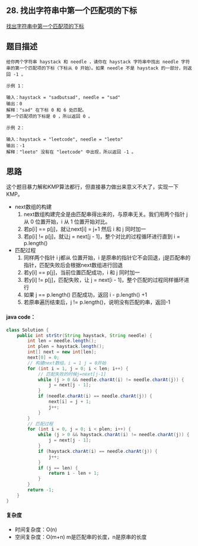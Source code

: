 ## 28. 找出字符串中第一个匹配项的下标

[ 找出字符串中第一个匹配项的下标](https://leetcode.cn/problems/find-the-index-of-the-first-occurrence-in-a-string/)



## 题目描述

```
给你两个字符串 haystack 和 needle ，请你在 haystack 字符串中找出 needle 字符串的第一个匹配项的下标（下标从 0 开始）。如果 needle 不是 haystack 的一部分，则返回 -1 。

示例 1：

输入：haystack = "sadbutsad", needle = "sad"
输出：0
解释："sad" 在下标 0 和 6 处匹配。
第一个匹配项的下标是 0 ，所以返回 0 。

示例 2：

输入：haystack = "leetcode", needle = "leeto"
输出：-1
解释："leeto" 没有在 "leetcode" 中出现，所以返回 -1 。
```



## 思路

这个题目暴力解和KMP算法都行，但直接暴力做出来意义不大了，实现一下KMP。

- next数组的构建
  1. next数组构建完全是由匹配串得出来的，与原串无关。我们用两个指针 j 从 0 位置开始，i 从 1 位置开始对比。
  2. 若p[i] == p[j]，就让next[i] = j+1 然后 i 和 j 同时加一
  3. 若p[i] != p[j]，就让j = next[j - 1]，整个对比的过程循环进行直到 i = p.length()
- 匹配过程
  1. 同样两个指针 i j都从  位置开始，i 是原串的指针它不会回退，j是匹配串的指针，匹配失败后会根据next数组进行回退
  2. 若y[i] == p[j]，当前位置匹配成功，i 和 j 同时加一
  3. 若y[i] != p[j]，匹配失败，让 j = next[i - 1]，整个匹配的过程同样循环进行
  4. 如果 j == p.length() 匹配成功，返回 i - p.length() +1
  5. 若原串遍历结束后，j != p.length()，说明没有匹配的串，返回-1  

#### java code：

```java
class Solution {
    public int strStr(String haystack, String needle) {
        int len = needle.length();
        int plen = haystack.length();
        int[] next = new int[len];
        next[0] = 0;
        // 构建next数组，i = 1 j = 0开始
        for (int i = 1, j = 0; i < len; i++) {
            // 匹配失败的时候j=next[j-1]
            while (j > 0 && needle.charAt(i) != needle.charAt(j)) {
                j = next[j - 1];
            }
            if (needle.charAt(i) == needle.charAt(j)) {
                next[i] = j + 1;
                j++;
            }
        }
        // 匹配过程
        for (int i = 0, j = 0; i < plen; i++) {
            while (j > 0 && haystack.charAt(i) != needle.charAt(j)) {
                j = next[j - 1];
            }
            if (haystack.charAt(i) == needle.charAt(j)) {
                j++;
            }
            if (j == len) {
                return i - len + 1;
            }
        }
        return -1;
    }
}
```



#### 复杂度

- 时间复杂度：O(n)
- 空间复杂度：O(m+n) m是匹配串的长度，n是原串的长度